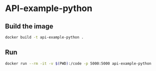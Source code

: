 # API-example-python

## Build the image

```sh
docker build -t api-example-python .
```

## Run 

```sh
docker run --rm -it -v $(PWD):/code -p 5000:5000 api-example-python 
```
